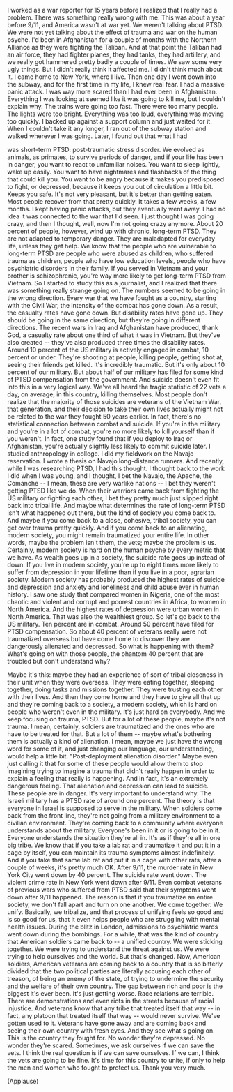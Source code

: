 
I worked as a war reporter for 15 years
before I realized
that I really had a problem.
There was something really wrong with me.
This was about a year before 9/11,
and America wasn&#39;t at war yet.
We weren&#39;t talking about PTSD.
We were not yet talking
about the effect of trauma and war
on the human psyche.
I&#39;d been in Afghanistan
for a couple of months
with the Northern Alliance
as they were fighting the Taliban.
And at that point the Taliban
had an air force,
they had fighter planes,
they had tanks, they had artillery,
and we really got hammered
pretty badly a couple of times.
We saw some very ugly things.
But I didn&#39;t really think it affected me.
I didn&#39;t think much about it.
I came home to New York, where I live.
Then one day I went down into the subway,
and for the first time in my life,
I knew real fear.
I had a massive panic attack.
I was way more scared
than I had ever been in Afghanistan.
Everything I was looking at seemed like
it was going to kill me,
but I couldn&#39;t explain why.
The trains were going too fast.
There were too many people.
The lights were too bright.
Everything was too loud,
everything was moving too quickly.
I backed up against a support column
and just waited for it.
When I couldn&#39;t take it any longer,
I ran out of the subway station
and walked wherever I was going.
Later, I found out that what I had

was short-term PTSD:
post-traumatic stress disorder.
We evolved as animals, as primates,
to survive periods of danger,
and if your life has been in danger,
you want to react to unfamiliar noises.
You want to sleep lightly, wake up easily.
You want to have nightmares and flashbacks
of the thing that could kill you.
You want to be angry because it makes you
predisposed to fight,
or depressed, because it keeps you out
of circulation a little bit.
Keeps you safe.
It&#39;s not very pleasant,
but it&#39;s better than getting eaten.
Most people recover
from that pretty quickly.
It takes a few weeks, a few months.
I kept having panic attacks,
but they eventually went away.
I had no idea it was connected
to the war that I&#39;d seen.
I just thought I was going crazy,
and then I thought, well,
now I&#39;m not going crazy anymore.
About 20 percent of people, however,
wind up with chronic, long-term PTSD.
They are not adapted to temporary danger.
They are maladapted for everyday life,
unless they get help.
We know that the people
who are vulnerable to long-term PTSD
are people who were abused as children,
who suffered trauma as children,
people who have low education levels,
people who have psychiatric
disorders in their family.
If you served in Vietnam
and your brother is schizophrenic,
you&#39;re way more likely to get
long-term PTSD from Vietnam.
So I started to study this
as a journalist,
and I realized that there was something
really strange going on.
The numbers seemed to be going
in the wrong direction.
Every war that we have
fought as a country,
starting with the Civil War,
the intensity of the combat has gone down.
As a result, the casualty rates
have gone down.
But disability rates have gone up.
They should be going
in the same direction,
but they&#39;re going in different directions.
The recent wars in Iraq and Afghanistan
have produced, thank God,
a casualty rate about one third
of what it was in Vietnam.
But they&#39;ve also created --
they&#39;ve also produced
three times the disability rates.
Around 10 percent of the US military
is actively engaged in combat,
10 percent or under.
They&#39;re shooting at people,
killing people,
getting shot at,
seeing their friends get killed.
It&#39;s incredibly traumatic.
But it&#39;s only about 10 percent
of our military.
But about half of our military has filed
for some kind of PTSD compensation
from the government.
And suicide doesn&#39;t even fit into this
in a very logical way.
We&#39;ve all heard the tragic statistic
of 22 vets a day, on average,
in this country, killing themselves.
Most people don&#39;t realize
that the majority of those suicides
are veterans of the Vietnam War,
that generation,
and their decision to take their own lives
actually might not be related
to the war they fought 50 years earlier.
In fact, there&#39;s no statistical connection
between combat and suicide.
If you&#39;re in the military
and you&#39;re in a lot of combat,
you&#39;re no more likely to kill yourself
than if you weren&#39;t.
In fact, one study found
that if you deploy to Iraq or Afghanistan,
you&#39;re actually slightly less likely
to commit suicide later.
I studied anthropology in college.
I did my fieldwork
on the Navajo reservation.
I wrote a thesis on Navajo
long-distance runners.
And recently, while
I was researching PTSD,
I had this thought.
I thought back to the work
I did when I was young,
and I thought, I bet the Navajo,
the Apache, the Comanche --
I mean, these are very warlike nations --
I bet they weren&#39;t getting
PTSD like we do.
When their warriors came back
from fighting the US military
or fighting each other,
I bet they pretty much just slipped
right back into tribal life.
And maybe what determines
the rate of long-term PTSD
isn&#39;t what happened out there,
but the kind of society you come back to.
And maybe if you come back
to a close, cohesive, tribal society,
you can get over trauma pretty quickly.
And if you come back
to an alienating, modern society,
you might remain traumatized
your entire life.
In other words, maybe the problem
isn&#39;t them, the vets;
maybe the problem is us.
Certainly, modern society
is hard on the human psyche
by every metric that we have.
As wealth goes up in a society,
the suicide rate goes up instead of down.
If you live in modern society,
you&#39;re up to eight times more likely
to suffer from depression in your lifetime
than if you live in a poor,
agrarian society.
Modern society has probably produced
the highest rates of suicide
and depression and anxiety
and loneliness and child abuse
ever in human history.
I saw one study
that compared women in Nigeria,
one of the most chaotic
and violent and corrupt
and poorest countries in Africa,
to women in North America.
And the highest rates of depression
were urban women in North America.
That was also the wealthiest group.
So let&#39;s go back to the US military.
Ten percent are in combat.
Around 50 percent have filed
for PTSD compensation.
So about 40 percent of veterans
really were not traumatized overseas
but have come home to discover
they are dangerously alienated
and depressed.
So what is happening with them?
What&#39;s going on with those people,
the phantom 40 percent that are troubled
but don&#39;t understand why?

Maybe it&#39;s this:
maybe they had an experience
of sort of tribal closeness
in their unit when they were overseas.
They were eating together,
sleeping together,
doing tasks and missions together.
They were trusting each other
with their lives.
And then they come home
and they have to give all that up
and they&#39;re coming back
to a society, a modern society,
which is hard on people
who weren&#39;t even in the military.
It&#39;s just hard on everybody.
And we keep focusing on trauma, PTSD.
But for a lot of these people,
maybe it&#39;s not trauma.
I mean, certainly,
soldiers are traumatized
and the ones who are
have to be treated for that.
But a lot of them --
maybe what&#39;s bothering them
is actually a kind of alienation.
I mean, maybe we just have
the wrong word for some of it,
and just changing our language,
our understanding,
would help a little bit.
&quot;Post-deployment alienation disorder.&quot;
Maybe even just calling it that
for some of these people
would allow them to stop imagining
trying to imagine a trauma
that didn&#39;t really happen
in order to explain a feeling
that really is happening.
And in fact, it&#39;s an extremely
dangerous feeling.
That alienation and depression
can lead to suicide.
These people are in danger.
It&#39;s very important to understand why.
The Israeli military has a PTSD rate
of around one percent.
The theory is that everyone in Israel
is supposed to serve in the military.
When soldiers come back
from the front line,
they&#39;re not going from a military
environment to a civilian environment.
They&#39;re coming back to a community
where everyone understands
about the military.
Everyone&#39;s been in it
or is going to be in it.
Everyone understands
the situation they&#39;re all in.
It&#39;s as if they&#39;re all in one big tribe.
We know that if you take a lab rat
and traumatize it and put it
in a cage by itself,
you can maintain its trauma symptoms
almost indefinitely.
And if you take that same lab rat
and put it in a cage with other rats,
after a couple of weeks,
it&#39;s pretty much OK.
After 9/11,
the murder rate in New York City
went down by 40 percent.
The suicide rate went down.
The violent crime rate in New York
went down after 9/11.
Even combat veterans of previous wars
who suffered from PTSD
said that their symptoms went down
after 9/11 happened.
The reason is that if you traumatize
an entire society,
we don&#39;t fall apart
and turn on one another.
We come together. We unify.
Basically, we tribalize,
and that process of unifying
feels so good and is so good for us,
that it even helps people
who are struggling
with mental health issues.
During the blitz in London,
admissions to psychiatric wards
went down during the bombings.
For a while, that was the kind of country
that American soldiers came
back to -- a unified country.
We were sticking together.
We were trying to understand
the threat against us.
We were trying to help
ourselves and the world.
But that&#39;s changed.
Now, American soldiers,
American veterans are coming back
to a country that is so bitterly divided
that the two political parties
are literally accusing each other
of treason, of being
an enemy of the state,
of trying to undermine the security
and the welfare of their own country.
The gap between rich and poor
is the biggest it&#39;s ever been.
It&#39;s just getting worse.
Race relations are terrible.
There are demonstrations
and even riots in the streets
because of racial injustice.
And veterans know that any tribe
that treated itself that way -- in fact,
any platoon that treated itself
that way -- would never survive.
We&#39;ve gotten used to it.
Veterans have gone away
and are coming back
and seeing their own country
with fresh eyes.
And they see what&#39;s going on.
This is the country they fought for.
No wonder they&#39;re depressed.
No wonder they&#39;re scared.
Sometimes, we ask ourselves
if we can save the vets.
I think the real question
is if we can save ourselves.
If we can,
I think the vets are going to be fine.
It&#39;s time for this country to unite,
if only to help the men and women
who fought to protect us.
Thank you very much.

(Applause)

